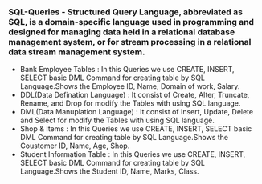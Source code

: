 ### SQL-Queries - Structured Query Language, abbreviated as SQL, is a domain-specific language used in programming and designed for managing data held in a relational database management system, or for stream processing in a relational data stream management system.
- Bank Employee Tables : In this Queries we use CREATE, INSERT, SELECT basic DML Command for creating table by SQL Language.Shows the Employee ID, Name, Domain of work, Salary.
- DDL(Data Defination Language) : It consist of Create, Alter, Truncate, Rename, and Drop for modify the Tables with using SQL language.
- DML(Data Manuplation Language) : It consist of Insert, Update, Delete and Select for modify the Tables with using SQL language.
- Shop & Items : In this Queries we use CREATE, INSERT, SELECT basic DML Command for creating table by SQL Language.Shows the Coustomer ID, Name, Age, Shop.
- Student Information Table : In this Queries we use CREATE, INSERT, SELECT basic DML Command for creating table by SQL Language.Shows the Student ID, Name, Marks, Class.
